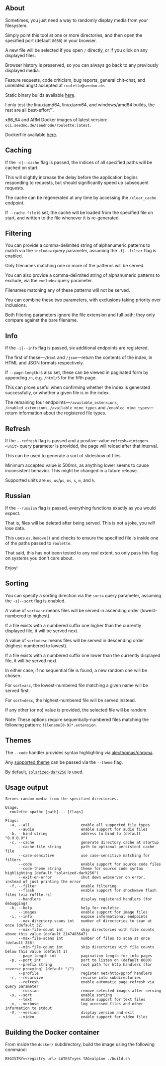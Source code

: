 ## About

Sometimes, you just need a way to randomly display media from your filesystem.

Simply point this tool at one or more directories, and then open the specified port (default `8080`) in your browser.

A new file will be selected if you open `/` directly, or if you click on any displayed files.

Browser history is preserved, so you can always go back to any previously displayed media.

Feature requests, code criticism, bug reports, general chit-chat, and unrelated angst accepted at `roulette@seedno.de`.

Static binary builds available [here](https://cdn.seedno.de/builds/roulette).

I only test the linux/amd64, linux/arm64, and windows/amd64 builds, the rest are all best-effort™.

x86_64 and ARM Docker images of latest version: `oci.seedno.de/seednode/roulette:latest`.

Dockerfile available [here](https://git.seedno.de/seednode/roulette/raw/branch/master/docker/Dockerfile).

## Caching

If the `-c|--cache` flag is passed, the indices of all specified paths will be cached on start.

This will slightly increase the delay before the application begins responding to requests, but should significantly speed up subsequent requests.

The cache can be regenerated at any time by accessing the `/clear_cache` endpoint.

If `--cache-file` is set, the cache will be loaded from the specified file on start, and written to the file whenever it is re-generated.

## Filtering

You can provide a comma-delimited string of alphanumeric patterns to match via the `include=` query parameter, assuming the `-f|--filter` flag is enabled.

Only filenames matching one or more of the patterns will be served.

You can also provide a comma-delimited string of alphanumeric patterns to exclude, via the `exclude=` query parameter.

Filenames matching any of these patterns will not be served.

You can combine these two parameters, with exclusions taking priority over inclusions.

Both filtering parameters ignore the file extension and full path; they only compare against the bare filename.

## Info

If the `-i|--info` flag is passed, six additional endpoints are registered.

The first of these—`/html` and `/json`—return the contents of the index, in HTML and JSON formats respectively. 

If `--page-length` is also set, these can be viewed in paginated form by appending `/n`, e.g. `/html/5` for the fifth page.

This can prove useful when confirming whether the index is generated successfully, or whether a given file is in the index.

The remaining four endpoints—`/available_extensions`, `/enabled_extensions`, `/available_mime_types` and `/enabled_mime_types`—return information about the registered file types.

## Refresh

If the `--refresh` flag is passed and a positive-value `refresh=<integer><unit>` query parameter is provided, the page will reload after that interval.

This can be used to generate a sort of slideshow of files.

Minimum accepted value is 500ms, as anything lower seems to cause inconsistent behavior. This might be changed in a future release.

Supported units are `ns`, `us`/`µs`, `ms`, `s`, `m`, and `h`.

## Russian
If the `--russian` flag is passed, everything functions exactly as you would expect.

That is, files will be deleted after being served. This is not a joke, you *will* lose data.

This uses `os.Remove()` and checks to ensure the specified file is inside one of the paths passed to `roulette`.

That said, this has not been tested to any real extent, so only pass this flag on systems you don't care about.

Enjoy!

## Sorting

You can specify a sorting direction via the `sort=` query parameter, assuming the `-s|--sort` flag is enabled.

A value of `sort=asc` means files will be served in ascending order (lowest-numbered to highest).

If a file exists with a numbered suffix one higher than the currently displayed file, it will be served next.

A value of `sort=desc` means files will be served in descending order (highest-numbered to lowest).

If a file exists with a numbered suffix one lower than the currently displayed file, it will be served next.

In either case, if no sequential file is found, a new random one will be chosen.

For `sort=asc`, the lowest-numbered file matching a given name will be served first.

For `sort=desc`, the highest-numbered file will be served instead.

If any other (or no) value is provided, the selected file will be random.

Note: These options require sequentially-numbered files matching the following pattern: `filename[0-9]*.extension`.

## Themes
The `--code` handler provides syntax highlighting via [alecthomas/chroma](https://github.com/alecthomas/chroma).

Any [supported theme](https://pkg.go.dev/github.com/alecthomas/chroma/v2@v2.9.1/styles#pkg-variables) can be passed via the `--theme` flag.

By default, [`solarized-dark256`](https://xyproto.github.io/splash/docs/solarized-dark256.html) is used.

## Usage output
```
Serves random media from the specified directories.

Usage:
  roulette <path> [path]... [flags]

Flags:
  -a, --all                       enable all supported file types
      --audio                     enable support for audio files
  -b, --bind string               address to bind to (default "0.0.0.0")
  -c, --cache                     generate directory cache at startup
      --cache-file string         path to optional persistent cache file
      --case-sensitive            use case-sensitive matching for filters
      --code                      enable support for source code files
      --code-theme string         theme for source code syntax highlighting (default "solarized-dark256")
      --exit-on-error             shut down webserver on error, instead of just printing the error
  -f, --filter                    enable filtering
      --flash                     enable support for shockwave flash files (via ruffle.rs)
      --handlers                  display registered handlers (for debugging)
  -h, --help                      help for roulette
      --images                    enable support for image files
  -i, --info                      expose informational endpoints
      --max-directory-scans int   number of directories to scan at once (default 32)
      --max-file-count int        skip directories with file counts above this value (default 2147483647)
      --max-file-scans int        number of files to scan at once (default 256)
      --min-file-count int        skip directories with file counts below this value (default 1)
      --page-length int           pagination length for info pages
  -p, --port int                  port to listen on (default 8080)
      --prefix string             root path for http handlers (for reverse proxying) (default "/")
      --profile                   register net/http/pprof handlers
  -r, --recursive                 recurse into subdirectories
      --refresh                   enable automatic page refresh via query parameter
      --russian                   remove selected images after serving
  -s, --sort                      enable sorting
      --text                      enable support for text files
  -v, --verbose                   log accessed files and other information to stdout
  -V, --version                   display version and exit
      --video                     enable support for video files
```

## Building the Docker container
From inside the `docker/` subdirectory, build the image using the following command:

`REGISTRY=<registry url> LATEST=yes TAG=alpine ./build.sh`